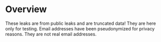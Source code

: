 # Overview 

These leaks are from public leaks and are truncated data! They are here only for testing.
Email addresses have been pseudonymized for privacy reasons. They are not real email addresses.





